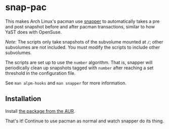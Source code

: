 # snap-pac

This makes Arch Linux's pacman use
[snapper](https://wiki.archlinux.org/index.php/Snapper) to automatically takes a
pre and post snapshot before and after pacman transactions, similar to how YaST
does with OpenSuse.

*Note:* The scripts only take snapshots of the subvolume mounted at `/`; other
subvolumes are not included. You must modify the scripts to include other
subvolumes.

The scripts are set up to use the `number` algorithm. That is, snapper will
periodically clean up snapshots tagged with `number` after reaching a set
threshold in the configuration file.

See `man alpm-hooks` and `man snapper` for more information.

## Installation

Install [the package from the AUR](https://aur.archlinux.org/packages/snap-pac/).

That's it! Continue to use pacman as normal and watch snapper do its thing.
